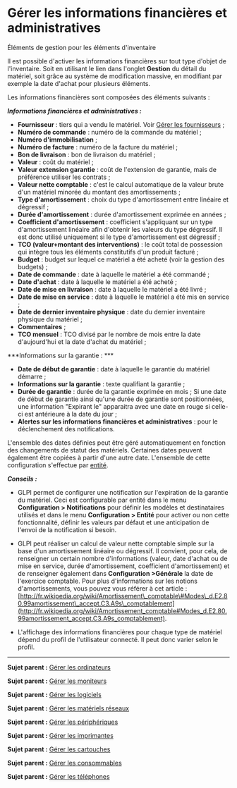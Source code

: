Gérer les informations financières et administratives
=====================================================

Éléments de gestion pour les éléments d'inventaire

Il est possible d'activer les informations financières sur tout type d'objet de l'inventaire. Soit en utilisant le lien dans l'onglet **Gestion** du détail du matériel, soit grâce au système de modification
massive, en modifiant par exemple la date d'achat pour plusieurs éléments.

Les informations financières sont composées des éléments suivants :

***Informations financières et administratives :***

-   **Fournisseur** : tiers qui a vendu le matériel. Voir [Gérer les fournisseurs](management_supplier.html "Les fournisseurs sont gérés depuis le menu Gestion > Fournisseurs") ;
-   **Numéro de commande** : numéro de la commande du matériel ;
-   **Numéro d'immobilisation** ;
-   **Numéro de facture** : numéro de la facture du matériel ;
-   **Bon de livraison** : bon de livraison du matériel ;
-   **Valeur** : coût du matériel ;
-   **Valeur extension garantie** : coût de l'extension de garantie, mais de préférence utiliser les contrats ;
-   **Valeur nette comptable** : c'est le calcul automatique de la valeur brute d'un matériel minorée du montant des amortissements ;
-   **Type d'amortissement** : choix du type d'amortissement entre linéaire et dégressif ;
-   **Durée d'amortissement** : durée d'amortissement exprimée en années ;
-   **Coefficient d'amortissement** : coefficient s'appliquant sur un type d'amortissement linéaire afin d'obtenir les valeurs du type dégressif. Il est donc utilisé uniquement si le type d'amortissement est dégressif ;
-   **TCO (valeur+montant des interventions)** : le coût total de possession qui intègre tous les éléments constitutifs d'un produit facturé ;
-   **Budget** : budget sur lequel ce matériel a été acheté (voir la gestion des budgets) ;
-   **Date de commande** : date à laquelle le matériel a été commandé ;
-   **Date d'achat** : date à laquelle le matériel a été acheté ;
-   **Date de mise en livraison** : date à laquelle le matériel a été livré ;
-   **Date de mise en service** : date à laquelle le matériel a été mis en service ;
-   **Date de dernier inventaire physique** : date du dernier inventaire physique du matériel ;
-   **Commentaires** ;
-   **TCO mensuel** : TCO divisé par le nombre de mois entre la date d'aujourd'hui et la date d'achat du matériel ;

***Informations sur la garantie : ***

-   **Date de début de garantie** : date à laquelle le garantie du matériel démarre ;
-   **Informations sur la garantie** : texte qualifiant la garantie ;
-   **Durée de garantie** : durée de la garantie exprimée en mois ;
    Si une date de début de garantie ainsi qu'une durée de garantie sont positionnées, une information "Expirant le" apparaitra avec une date en rouge si celle-ci est antérieure à la date du jour ; 
-   **Alertes sur les informations financières et administratives** : pour le déclenchement des notifications.


L'ensemble des dates définies peut être géré automatiquement en fonction des changements de statut des matériels. Certaines dates peuvent également être copiées à partir d'une autre date. L'ensemble de cette configuration s'effectue par [entité](administration_entity_delegation.dita).

***Conseils :*** 

- GLPI permet de configurer une notification sur l'expiration de la garantie du matériel. Ceci est configurable par entité dans le menu **Configuration \> Notifications** pour définir les modèles et destinataires utilisés et dans le menu **Configuration \> Entité** pour activer ou non cette fonctionnalité, définir les valeurs par défaut et une anticipation de l'envoi de la notification si besoin.

- GLPI peut réaliser un calcul de valeur nette comptable simple sur la base d'un amortissement linéaire ou dégressif. Il convient, pour cela, de renseigner un certain nombre d'informations (valeur, date
d'achat ou de mise en service, durée d'amortissement, coefficient d'amortissement) et de renseigner également dans **Configuration \>Générale** la date de l'exercice comptable. Pour plus d'informations sur les notions d'amortissements, vous pouvez vous référer à cet article :
[http://fr.wikipedia.org/wiki/Amortissement\_comptable\#Modes\_d.E2.80.99amortissement\_accept.C3.A9s\_comptablement](http://fr.wikipedia.org/wiki/Amortissement_comptable#Modes_d.E2.80.99amortissement_accept.C3.A9s_comptablement).

- L'affichage des informations financières pour chaque type de matériel dépend du profil de l'utilisateur connecté. Il peut donc varier selon le profil.

------
**Sujet parent :** [Gérer les ordinateurs](index.php?fr/03_Module_Parc/04_Gérer_les_ordinateurs/01_Gérer_les_ordinateurs.md "Les ordinateurs se gèrent depuis le menu Parc > Ordinateurs")

**Sujet parent :** [Gérer les
moniteurs](../glpi/inventory_monitor.html "Les moniteurs se gèrent depuis le menu Parc > Moniteurs")

**Sujet parent :** [Gérer les
logiciels](../glpi/inventory_software.html "Les logiciels se gèrent depuis le menu Parc > Logiciel")

**Sujet parent :** [Gérer les matériels
réseaux](../glpi/inventory_networking.html "Les matériels réseaux se gèrent depuis le menu Parc > Réseaux")

**Sujet parent :** [Gérer les
périphériques](../glpi/inventory_peripheral.html "Les périphériques se gèrent depuis le menu Parc > Périphériques")

**Sujet parent :** [Gérer les
imprimantes](../glpi/inventory_printer.html "Les imprimantes se gèrent depuis le menu Parc > Imprimantes")

**Sujet parent :** [Gérer les
cartouches](../glpi/inventory_cartridge.html "Les cartouches dans GLPI, caractéristiques et utilisation")

**Sujet parent :** [Gérer les
consommables](../glpi/inventory_consumable.html "Les consommables se gèrent depuis le menu Parc > Consommables")

**Sujet parent :** [Gérer les
téléphones](../glpi/inventory_phone.html "Les téléphones se gèrent depuis le menu Parc > Téléphones ;")
